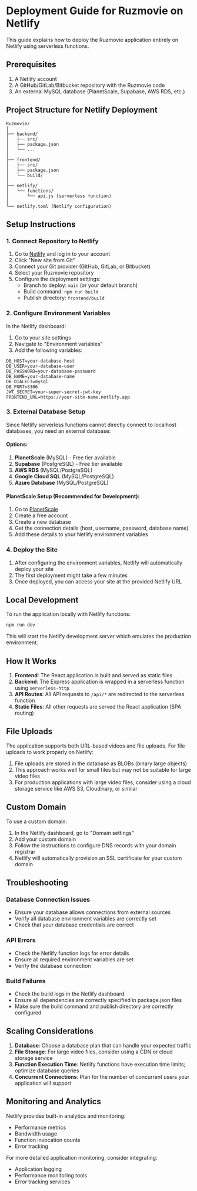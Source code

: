 # Deployment Guide for Ruzmovie on Netlify

This guide explains how to deploy the Ruzmovie application entirely on Netlify using serverless functions.

## Prerequisites

1. A Netlify account
2. A GitHub/GitLab/Bitbucket repository with the Ruzmovie code
3. An external MySQL database (PlanetScale, Supabase, AWS RDS, etc.)

## Project Structure for Netlify Deployment

```
Ruzmovie/
│
├── backend/
│   ├── src/
│   ├── package.json
│   └── ...
│
├── frontend/
│   ├── src/
│   ├── package.json
│   └── build/
│
├── netlify/
│   └── functions/
│       └── api.js (serverless function)
│
└── netlify.toml (Netlify configuration)
```

## Setup Instructions

### 1. Connect Repository to Netlify

1. Go to [Netlify](https://netlify.com) and log in to your account
2. Click "New site from Git"
3. Connect your Git provider (GitHub, GitLab, or Bitbucket)
4. Select your Ruzmovie repository
5. Configure the deployment settings:
   - Branch to deploy: `main` (or your default branch)
   - Build command: `npm run build`
   - Publish directory: `frontend/build`

### 2. Configure Environment Variables

In the Netlify dashboard:

1. Go to your site settings
2. Navigate to "Environment variables"
3. Add the following variables:

```
DB_HOST=your-database-host
DB_USER=your-database-user
DB_PASSWORD=your-database-password
DB_NAME=your-database-name
DB_DIALECT=mysql
DB_PORT=3306
JWT_SECRET=your-super-secret-jwt-key
FRONTEND_URL=https://your-site-name.netlify.app
```

### 3. External Database Setup

Since Netlify serverless functions cannot directly connect to localhost databases, you need an external database:

#### Options:
1. **PlanetScale** (MySQL) - Free tier available
2. **Supabase** (PostgreSQL) - Free tier available
3. **AWS RDS** (MySQL/PostgreSQL)
4. **Google Cloud SQL** (MySQL/PostgreSQL)
5. **Azure Database** (MySQL/PostgreSQL)

#### PlanetScale Setup (Recommended for Development):
1. Go to [PlanetScale](https://planetscale.com)
2. Create a free account
3. Create a new database
4. Get the connection details (host, username, password, database name)
5. Add these details to your Netlify environment variables

### 4. Deploy the Site

1. After configuring the environment variables, Netlify will automatically deploy your site
2. The first deployment might take a few minutes
3. Once deployed, you can access your site at the provided Netlify URL

## Local Development

To run the application locally with Netlify functions:

```bash
npm run dev
```

This will start the Netlify development server which emulates the production environment.

## How It Works

1. **Frontend**: The React application is built and served as static files
2. **Backend**: The Express application is wrapped in a serverless function using `serverless-http`
3. **API Routes**: All API requests to `/api/*` are redirected to the serverless function
4. **Static Files**: All other requests are served the React application (SPA routing)

## File Uploads

The application supports both URL-based videos and file uploads. For file uploads to work properly on Netlify:

1. File uploads are stored in the database as BLOBs (binary large objects)
2. This approach works well for small files but may not be suitable for large video files
3. For production applications with large video files, consider using a cloud storage service like AWS S3, Cloudinary, or similar

## Custom Domain

To use a custom domain:

1. In the Netlify dashboard, go to "Domain settings"
2. Add your custom domain
3. Follow the instructions to configure DNS records with your domain registrar
4. Netlify will automatically provision an SSL certificate for your custom domain

## Troubleshooting

### Database Connection Issues
- Ensure your database allows connections from external sources
- Verify all database environment variables are correctly set
- Check that your database credentials are correct

### API Errors
- Check the Netlify function logs for error details
- Ensure all required environment variables are set
- Verify the database connection

### Build Failures
- Check the build logs in the Netlify dashboard
- Ensure all dependencies are correctly specified in package.json files
- Make sure the build command and publish directory are correctly configured

## Scaling Considerations

1. **Database**: Choose a database plan that can handle your expected traffic
2. **File Storage**: For large video files, consider using a CDN or cloud storage service
3. **Function Execution Time**: Netlify functions have execution time limits; optimize database queries
4. **Concurrent Connections**: Plan for the number of concurrent users your application will support

## Monitoring and Analytics

Netlify provides built-in analytics and monitoring:
- Performance metrics
- Bandwidth usage
- Function invocation counts
- Error tracking

For more detailed application monitoring, consider integrating:
- Application logging
- Performance monitoring tools
- Error tracking services